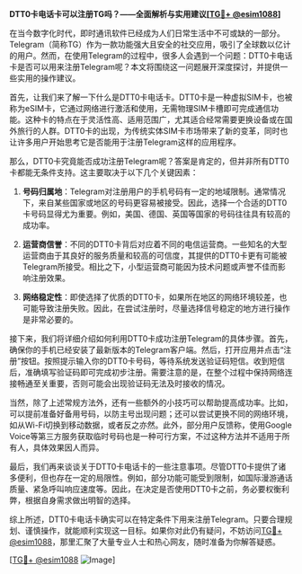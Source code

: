 **DTT0卡电话卡可以注册TG吗？——全面解析与实用建议[[TG💪+ @esim1088](https://t.me/s/esim1088)]**

在当今数字化时代，即时通讯软件已经成为人们日常生活中不可或缺的一部分。Telegram（简称TG）作为一款功能强大且安全的社交应用，吸引了全球数以亿计的用户。然而，在使用Telegram的过程中，很多人会遇到一个问题：DTT0卡电话卡是否可以用来注册Telegram呢？本文将围绕这一问题展开深度探讨，并提供一些实用的操作建议。

首先，让我们来了解一下什么是DTT0卡电话卡。DTT0卡是一种虚拟SIM卡，也被称为eSIM卡，它通过网络进行激活和使用，无需物理SIM卡槽即可完成通信功能。这种卡的特点在于灵活性高、适用范围广，尤其适合经常需要更换设备或在国外旅行的人群。DTT0卡的出现，为传统实体SIM卡市场带来了新的变革，同时也让许多用户开始思考它是否能用于注册Telegram这样的应用程序。

那么，DTT0卡究竟能否成功注册Telegram呢？答案是肯定的，但并非所有DTT0卡都能无条件支持。这主要取决于以下几个关键因素：

1. **号码归属地**：Telegram对注册用户的手机号码有一定的地域限制。通常情况下，来自某些国家或地区的号码更容易被接受。因此，选择一个合适的DTT0卡号码显得尤为重要。例如，美国、德国、英国等国家的号码往往具有较高的成功率。
   
2. **运营商信誉**：不同的DTT0卡背后对应着不同的电信运营商。一些知名的大型运营商由于其良好的服务质量和较高的可信度，其提供的DTT0卡更有可能被Telegram所接受。相比之下，小型运营商可能因为技术问题或声誉不佳而影响注册效果。

3. **网络稳定性**：即使选择了优质的DTT0卡，如果所在地区的网络环境较差，也可能导致注册失败。因此，在尝试注册时，尽量选择信号稳定的地方进行操作是非常必要的。

接下来，我们将详细介绍如何利用DTT0卡成功注册Telegram的具体步骤。首先，确保你的手机已经安装了最新版本的Telegram客户端。然后，打开应用并点击“注册”按钮。按照提示输入你的DTT0卡号码，等待系统发送验证码短信。收到短信后，准确填写验证码即可完成初步注册。需要注意的是，在整个过程中保持网络连接畅通至关重要，否则可能会出现验证码无法及时接收的情况。

当然，除了上述常规方法外，还有一些额外的小技巧可以帮助提高成功率。比如，可以提前准备好备用号码，以防主号出现问题；还可以尝试更换不同的网络环境，如从Wi-Fi切换到移动数据，或者反之亦然。此外，部分用户反馈称，使用Google Voice等第三方服务获取临时号码也是一种可行方案，不过这种方法并不适用于所有人，具体效果因人而异。

最后，我们再来谈谈关于DTT0卡电话卡的一些注意事项。尽管DTT0卡提供了诸多便利，但也存在一定的局限性。例如，部分功能可能受到限制，如国际漫游通话质量、紧急呼叫响应速度等。因此，在决定是否使用DTT0卡之前，务必要权衡利弊，根据自身需求做出明智的选择。

综上所述，DTT0卡电话卡确实可以在特定条件下用来注册Telegram。只要合理规划、谨慎操作，就能顺利实现这一目标。如果你对此仍有疑问，不妨访问[TG💪+ @esim1088](https://t.me/s/esim1088)，那里汇聚了大量专业人士和热心网友，随时准备为你解答疑惑。

[[TG💪+ @esim1088](https://t.me/s/esim1088) ![Image](https://i.postimg.cc/4NQfJmqS/Snipaste-2025-05-13-00-14-12.png)]